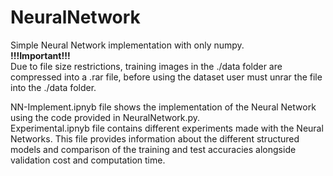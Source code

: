 # NeuralNetwork
Simple Neural Network implementation with only numpy.  
**!!!Important!!!**  
Due to file size restrictions, training images in the ./data folder are compressed into a .rar file, before using the dataset user must unrar the file into the ./data folder.

NN-Implement.ipnyb file shows the implementation of the Neural Network using the code provided in NeuralNetwork.py.  
Experimental.ipnyb file contains different experiments made with the Neural Networks. This file provides information about the different structured models and comparison of the training and test accuracies alongside validation cost and computation time.

